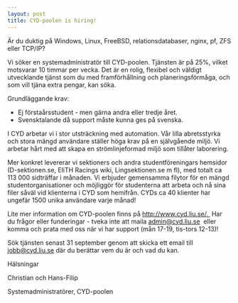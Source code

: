 ```yaml
---
layout: post
title: CYD-poolen is hiring!
---
```


Är du duktig på Windows, Linux, FreeBSD, relationsdatabaser, nginx, pf, ZFS eller TCP/IP?

Vi söker en systemadministratör till CYD-poolen. Tjänsten är på 25%, vilket motsvarar 10 timmar per vecka. Det är en rolig, flexibel och väldigt utvecklande tjänst som du med framförhållning och planeringsförmåga, och som vill tjäna extra pengar, kan söka.

Grundläggande krav:

* Ej förstaårsstudent - men gärna andra eller tredje året.
* Svensktalande då support måste kunna ges på svenska.

I CYD arbetar vi i stor utsträckning med automation. Vår lilla abretsstyrka och stora mängd användare ställer höga krav på en självgående miljö. Vi arbetar hårt med att skapa en strömlinjeformad miljö som tillåter laborering. 

Mer konkret levererar vi sektioners och andra studentföreningars hemsidor (D-sektionen.se, EliTH Racings wiki, Lingsektionen.se m fl), med totalt ca 113 000 sidträffar i månaden. Vi erbjuder gemensamma filytor för en mängd studentorganisationer och möjliggör för studenterna att arbeta och nå sina filer såväl vid klienterna i CYD som hemifrån. CYDs ca 40 klienter har ungefär 1500 unika användare varje månad!

Lite mer information om CYD-poolen finns på http://www.cyd.liu.se/.  Har du frågor eller funderingar - tveka inte att maila admin@cyd.liu.se  eller komma och prata med oss när vi har support (mån 17-19, tis-tors 12-13)!

Sök tjänsten senast 31 september genom att skicka ett email till  jobb@cyd.liu.se där du berättar vem du är och vad du kan.

Hälsningar

Christian och Hans-Filip

Systemadministratörer, CYD-poolen